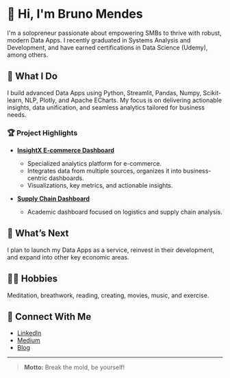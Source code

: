 # 👋 Hi, I'm Bruno Mendes

I'm a solopreneur passionate about empowering SMBs to thrive with robust, modern Data Apps. I recently graduated in Systems Analysis and Development, and have earned certifications in Data Science (Udemy), among others.

## 🚀 What I Do

I build advanced Data Apps using Python, Streamlit, Pandas, Numpy, Scikit-learn, NLP, Plotly, and Apache ECharts. My focus is on delivering actionable insights, data unification, and seamless analytics tailored for business needs.

### 🏆 Project Highlights

- **[InsightX E-commerce Dashboard](https://github.com/mnds-brn001/insightx-ecommerce-dashboard)**
  - Specialized analytics platform for e-commerce.
  - Integrates data from multiple sources, organizes it into business-centric dashboards.
  - Visualizations, key metrics, and actionable insights.

- **[Supply Chain Dashboard](https://github.com/mnds-brn001/supply-chain-dashboard)**
  - Academic dashboard focused on logistics and supply chain analysis.

## 🌱 What’s Next

I plan to launch my Data Apps as a service, reinvest in their development, and expand into other key economic areas.

## 🧘‍♂️ Hobbies

Meditation, breathwork, reading, creating, movies, music, and exercise.

## 🤝 Connect With Me

- [LinkedIn](https://www.linkedin.com/in/brunomendesdeveloper/)
- [Medium](https://medium.com/@brunomendessj)
- [Blog](https://insightx.meublog.net/)

---

> **Motto:** Break the mold, be yourself!
